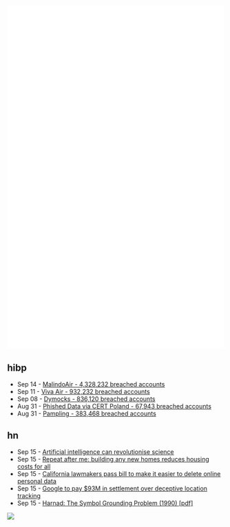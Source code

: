 ![Metrics](https://raw.githubusercontent.com/phixion/phixion/master/metrics.svg)

## hibp

<!--
for https://github.com/phixion/phixion/blob/main/.github/workflows/feeds.yml
-->
<!--START_SECTION:haveibeenpwnd-->
- Sep 14 - [MalindoAir - 4,328,232 breached accounts](https://haveibeenpwned.com/PwnedWebsites#MalindoAir)
- Sep 11 - [Viva Air - 932,232 breached accounts](https://haveibeenpwned.com/PwnedWebsites#VivaAir)
- Sep 08 - [Dymocks - 836,120 breached accounts](https://haveibeenpwned.com/PwnedWebsites#Dymocks)
- Aug 31 - [Phished Data via CERT Poland - 67,943 breached accounts](https://haveibeenpwned.com/PwnedWebsites#CERTPolandPhish)
- Aug 31 - [Pampling - 383,468 breached accounts](https://haveibeenpwned.com/PwnedWebsites#Pampling)
<!--END_SECTION:haveibeenpwnd-->

## hn

<!--
for https://github.com/phixion/phixion/blob/main/.github/workflows/feeds.yml
-->
<!--START_SECTION:hn-->
- Sep 15 - [Artificial intelligence can revolutionise science](https://www.economist.com/leaders/2023/09/14/how-artificial-intelligence-can-revolutionise-science)
- Sep 15 - [Repeat after me: building any new homes reduces housing costs for all](https://www.ft.com/content/86836af4-6b52-49e8-a8f0-8aec6181dbc5)
- Sep 15 - [California lawmakers pass bill to make it easier to delete online personal data](https://www.latimes.com/politics/story/2023-09-14/california-bill-delete-online-personal-data)
- Sep 15 - [Google to pay $93M in settlement over deceptive location tracking](https://www.theguardian.com/technology/2023/sep/14/google-location-tracking-data-settlement)
- Sep 15 - [Harnad: The Symbol Grounding Problem (1990) [pdf]](https://www.cs.ox.ac.uk/activities/ieg/e-library/sources/harnad90_sgproblem.pdf)
<!--END_SECTION:hn-->

<!--
for https://yhype.me
-->
![](https://hit.yhype.me/github/profile?user_id=13013670)
